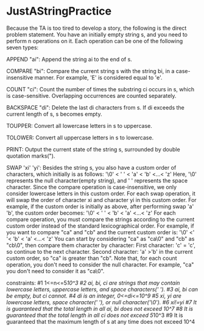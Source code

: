 # JustAStringPractice

Because the TA is too tired to develop a story, the following is the direct problem statement.
You have an initially empty string s, and you need to perform n operations on it.
Each operation can be one of the following seven types:

APPEND "ai": Append the string ai to the end of s.

COMPARE "bi": Compare the current string s with the string bi, in a case-insensitive manner. For example, 'E' is considered equal to 'e'.

COUNT "ci": Count the number of times the substring ci occurs in s, which is case-sensitive. Overlapping occurrences are counted separately.

BACKSPACE "di": Delete the last di characters from s. If di exceeds the current length of s, s becomes empty.

TOUPPER: Convert all lowercase letters in s to uppercase.

TOLOWER: Convert all uppercase letters in s to lowercase.

PRINT: Output the current state of the string s, surrounded by double quotation marks(").

SWAP 'xi' 'yi': Besides the string s, you also have a custom order of characters, which initially is as follows:
'\0' < ' ' < 'a' < 'b' <...< 'z'
Here, '\0' represents the null character(empty string), and ' ' represents the space character. Since the compare operation is case-insensitive, we only consider lowercase letters in this custom order. For each swap operation, it will swap the order of character xi and character yi in this custom order. For example, if the custom order is initially as above, after performing swap 'a' 'b', the custom order becomes:
'\0' < ' ' < 'b' < 'a' <...< 'z'
For each compare operation, you must compare the strings according to the current custom order instead of the standard lexicographical order. For example, if you want to compare "ca" and "cb" and the current custom order is:
'\0' <' '< 'b' < 'a' <...< 'z'
You can start by considering "ca" as "ca\0" and "cb" as "cb\0", then compare them character by character:
First character: 'c' = 'c', so continue to the next character.
Second character: 'a' >'b' in the current custom order, so "ca" is greater than "cb".
Note that, for each count operation, you don't need to consider the null character. For example, "ca" you don't need to consider it as "ca\0".

constraints:
#1 1<=n<=5*10^3 
#2 ai, bi, ci are strings that may contain lowercase letters, uppercase letters, and space characters(' ').
#3 ai, bi can be empty, but ci cannot.
#4 di is an integer, 0<=di<=10^9
#5 xi, yi are lowercase letters, space character(' '), or null character('\0').
#6 xi!=yi 
#7 It is guaranteed that the total length in all ai, bi does not exceed 10^7
#8 It is guaranteed that the total length in all ci does not exceed 5*10^3
#9 It is guaranteed that the maximum length of s at any time does not exceed 10^4